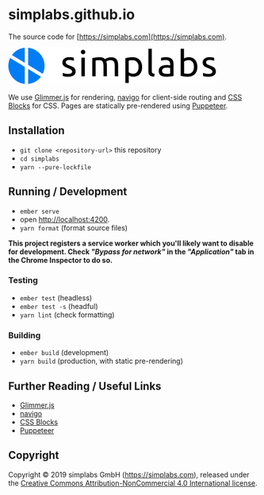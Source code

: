 # simplabs.github.io

The source code for [https://simplabs.com](https://simplabs.com).

![simplabs logo](./public/assets/images/logos/simplabs.svg)

We use [Glimmer.js](https://glimmerjs.com) for rendering,
[navigo](https://github.com/krasimir/navigo) for client-side routing and
[CSS Blocks](https://css-blocks.com) for CSS. Pages are statically pre-rendered
using [Puppeteer](https://pptr.dev).

## Installation

* `git clone <repository-url>` this repository
* `cd simplabs`
* `yarn --pure-lockfile`

## Running / Development

* `ember serve`
* open [http://localhost:4200](http://localhost:4200).
* `yarn format` (format source files)

**This project registers a service worker which you'll likely want to disable
for development. Check _"Bypass for network"_ in the _"Application"_ tab in the
Chrome Inspector to do so.**

### Testing

* `ember test` (headless)
* `ember test -s` (headful)
* `yarn lint` (check formatting)

### Building

* `ember build` (development)
* `yarn build` (production, with static pre-rendering)

## Further Reading / Useful Links

* [Glimmer.js](https://glimmerjs.com)
* [navigo](https://github.com/krasimir/navigo)
* [CSS Blocks](https://css-blocks.com)
* [Puppeteer](https://pptr.dev)

## Copyright

Copyright &copy; 2019 simplabs GmbH (https://simplabs.com), released under the
[Creative Commons Attribution-NonCommercial 4.0 International license](https://creativecommons.org/licenses/by-nc/4.0/).
